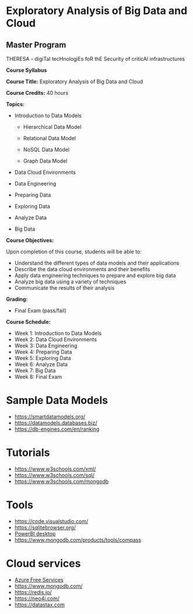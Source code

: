 # Exploratory Analysis of Big Data and Cloud 

## Master Program
THERESA - digiTal tecHnologiEs foR thE Security of criticAl infrastructures

**Course Syllabus**  
  

**Course Title:** Exploratory Analysis of Big Data and Cloud  
  

**Course Credits:** 40 hours  
  

**Topics:**  
  

*   Introduction to Data Models  
    
    *   Hierarchical Data Model  
        
    *   Relational Data Model  
        
    *   NoSQL Data Model  
        
    *   Graph Data Model  
        
*   Data Cloud Environments  
    
*   Data Engineering  
    
*   Preparing Data  
    
*   Exploring Data  
    
*   Analyze Data  
    
*   Big Data  
    

  
**Course Objectives:**  
  
  
  
Upon completion of this course, students will be able to:  
*   Understand the different types of data models and their applications  
*   Describe the data cloud environments and their benefits  
*   Apply data engineering techniques to prepare and explore big data  
*   Analyze big data using a variety of techniques   
*   Communicate the results of their analysis  
    

  
**Grading:**  
*   Final Exam (pass/fail)  
    

  
**Course Schedule:**  
*   Week 1: Introduction to Data Models  
*   Week 2: Data Cloud Environments  
*   Week 3: Data Engineering      
*   Week 4: Preparing Data  
*   Week 5: Exploring Data  
*   Week 6: Analyze Data  
*   Week 7: Big Data  
*   Week 8: Final Exam

 # Sample Data Models 
* https://smartdatamodels.org/
* https://datamodels.databases.biz/
* https://db-engines.com/en/ranking

# Tutorials
* https://www.w3schools.com/xml/
* https://www.w3schools.com/sql/
* https://www.w3schools.com/mongodb

# Tools
* https://code.visualstudio.com/
* https://sqlitebrowser.org/
* [PowerBI desktop](https://www.microsoft.com/en-us/power-platform/products/power-bi/desktop)
* https://www.mongodb.com/products/tools/compass

# Cloud services 
* [Azure Free Services](https://azure.microsoft.com/en-in/pricing/free-services/)
* https://www.mongodb.com/
* https://redis.io/
* https://neo4j.com/
* https://datastax.com
